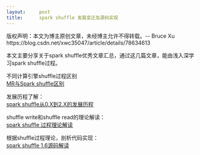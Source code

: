 ```yaml
---
layout:     post
title:      spark shuffle 发展变迁及源码实现
---
```

<div id="article_content" class="article_content clearfix csdn-tracking-statistics" data-pid="blog" data-mod="popu_307" data-dsm="post">
								<div class="article-copyright">
					版权声明：本文为博主原创文章，未经博主允许不得转载。-- Bruce Xu					https://blog.csdn.net/xwc35047/article/details/78634613				</div>
								            <div id="content_views" class="markdown_views prism-atom-one-dark">
							<!-- flowchart 箭头图标 勿删 -->
							<svg xmlns="http://www.w3.org/2000/svg" style="display: none;"><path stroke-linecap="round" d="M5,0 0,2.5 5,5z" id="raphael-marker-block" style="-webkit-tap-highlight-color: rgba(0, 0, 0, 0);"></path></svg>
							<p>本文主要分享关于spark shuffle优秀文章汇总，通过这几篇文章，能由浅入深学习spark shuffle过程。</p>

<p>不同计算引擎shuffle过程区别 <br>
<a href="http://www.csdn.net/article/2014-05-19/2819831-TDW-Shuffle/2" rel="nofollow" target="_blank">MR与Spark shuffle区别</a></p>

<p>发展历程了解： <br>
<a href="http://www.jianshu.com/p/4c5c2e535da5" rel="nofollow" target="_blank">spark shuffle从0.X到2.X的发展历程</a></p>

<p>shuffle write和shuffle read的理论解读： <br>
<a href="https://github.com/JerryLead/SparkInternals/blob/master/markdown/4-shuffleDetails.md" rel="nofollow" target="_blank">spark shuffle 过程理论解读</a></p>

<p>根据shuffle过程理论，剖析代码实现： <br>
<a href="http://www.jianshu.com/p/ac41682c5d16" rel="nofollow" target="_blank">spark shuffle 1.6源码解读</a></p>            </div>
						<link href="https://csdnimg.cn/release/phoenix/mdeditor/markdown_views-9e5741c4b9.css" rel="stylesheet">
                </div>